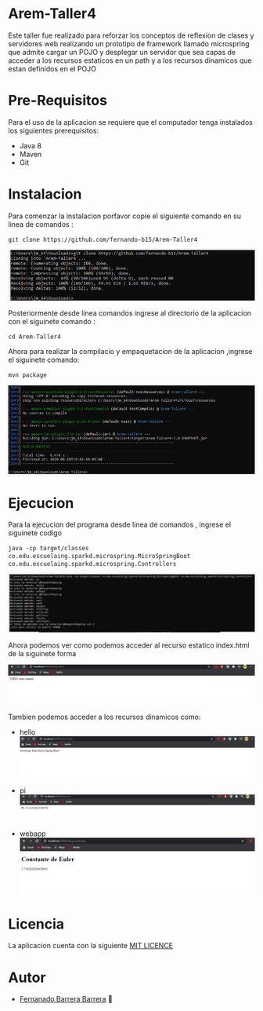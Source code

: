 # Arem-Taller4

Este taller fue realizado para reforzar los conceptos de reflexion de clases y servidores web realizando un prototipo de framework llamado microspring que admite cargar un POJO y desplegar un servidor que sea capas de acceder a los recursos estaticos en un path y a los recursos dinamicos que estan definidos en el POJO   


# Pre-Requisitos

Para el uso de la aplicacion se requiere que el computador tenga instalados los siguientes prerequisitos:

   * Java 8
   * Maven
   * Git
   
# Instalacion

Para comenzar la instalacion porfavor copie el siguiente comando en su linea de comandos :

~~~
git clone https://github.com/fernando-b15/Arem-Taller4
~~~

![image4](https://github.com/fernando-b15/Arem-Taller4/blob/master/img/clone.PNG)

Posteriormente desde linea comandos ingrese al directorio de la aplicacion con el siguinete comando :

~~~
cd Arem-Taller4
~~~

Ahora para realizar la compilacio y empaquetacion de la aplicacion ,ingrese el siguinete comando:

~~~
mvn package
~~~

![image1](https://github.com/fernando-b15/Arem-Taller4/blob/master/img/package.PNG)

# Ejecucion

Para la ejecucion del programa desde linea de comandos , ingrese el siguinete codigo

~~~
java -cp target/classes co.edu.escuelaing.sparkd.microspring.MicroSpringBoot co.edu.escuelaing.sparkd.microspring.Controllers
~~~

![image3](https://github.com/fernando-b15/Arem-Taller4/blob/master/img/run.PNG)

Ahora podemos ver como podemos acceder al recurso estatico index.html de la siguinete forma

![image5](https://github.com/fernando-b15/Arem-Taller4/blob/master/img/estatico.PNG)

Tambien podemos acceder a los recursos dinamicos como:

   * hello
   ![image6](https://github.com/fernando-b15/Arem-Taller4/blob/master/img/hello.PNG)

   * pi
   ![image7](https://github.com/fernando-b15/Arem-Taller4/blob/master/img/pi.PNG)

   * webapp
   ![image8](https://github.com/fernando-b15/Arem-Taller4/blob/master/img/webapp.PNG)


# Licencia

La aplicacion cuenta con la siguiente [MIT LICENCE](https://github.com/fernando-b15/Arem-Taller1/blob/master/LICENSE) 

# Autor

   * [Fernanado Barrera Barrera](https://github.com/fernando-b15) :guitar:
